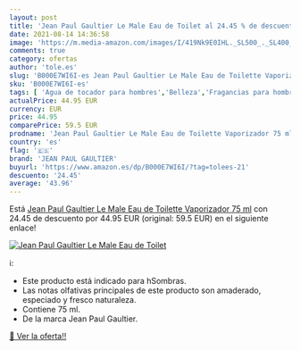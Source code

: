 ```yaml
---
layout: post
title: 'Jean Paul Gaultier Le Male Eau de Toilet al 24.45 % de descuento'
date: 2021-08-14 14:36:58
image: 'https://m.media-amazon.com/images/I/419Nk9E0IHL._SL500_._SL400_.jpg'
comments: true
category: ofertas
author: 'tole.es'
slug: 'B000E7WI6I-es Jean Paul Gaultier Le Male Eau de Toilette Vaporizador 75 ml'
sku: 'B000E7WI6I-es'
tags: [ 'Agua de tocador para hombres','Belleza','Fragancias para hombres','Perfumes y fragancias','de','eau','jean paul gaultier','toilette', ]
actualPrice: 44.95 EUR
currency: EUR
price: 44.95
comparePrice: 59.5 EUR
prodname: 'Jean Paul Gaultier Le Male Eau de Toilette Vaporizador 75 ml'
country: 'es'
flag: '🇪🇸'
brand: 'JEAN PAUL GAULTIER'
buyurl: 'https://www.amazon.es/dp/B000E7WI6I/?tag=tolees-21'
descuento: '24.45'
average: '43.96'
---
```


Está [Jean Paul Gaultier Le Male Eau de Toilette Vaporizador 75 ml](https://www.amazon.es/dp/B000E7WI6I/?tag=tolees-21) con 24.45 de descuento por 44.95 EUR (original: 59.5 EUR) en el siguiente enlace!

[![Jean Paul Gaultier Le Male Eau de Toilet](https://m.media-amazon.com/images/I/419Nk9E0IHL._SL500_._SL400_.jpg)](https://www.amazon.es/dp/B000E7WI6I/?tag=tolees-21)

ℹ️:

- Este producto está indicado para hSombras.
- Las notas olfativas principales de este producto son amaderado, especiado y fresco naturaleza.
- Contiene 75 ml.
- De la marca Jean Paul Gaultier.

[🛒 Ver la oferta!!](https://www.amazon.es/dp/B000E7WI6I/?tag=tolees-21)
